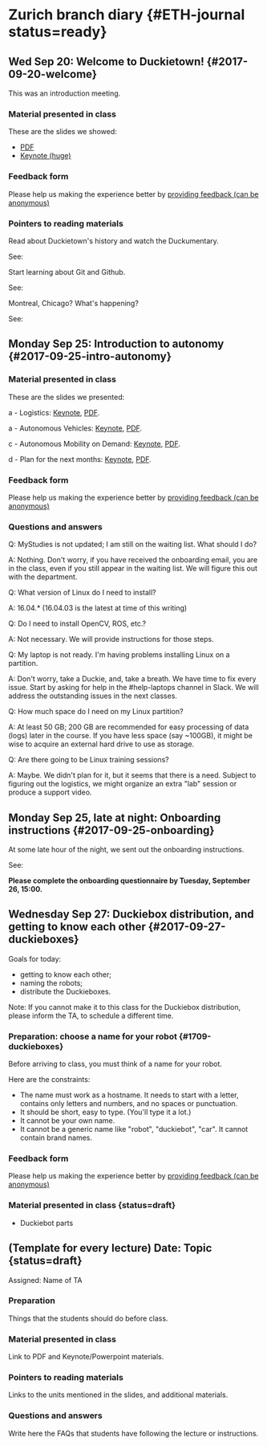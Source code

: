 # Zurich branch diary  {#ETH-journal status=ready}

## Wed Sep 20: Welcome to Duckietown! {#2017-09-20-welcome}

This was an introduction meeting.


### Material presented in class

These are the slides we showed:

- [PDF](https://github.com/duckietown/lectures/raw/master/2_given/2017-09-20-ETHZ-intro_lecture.pdf)
- [Keynote (huge)]( https://github.com/duckietown/lectures/raw/master/2_given/2017-09-20-ETHZ-intro_lecture.key)

### Feedback form

Please help us making the experience better by [providing feedback (can be anonymous)](https://tinyurl.com/y77pbv7n)


### Pointers to reading materials

Read about Duckietown's history and watch the Duckumentary.

See: [](#duckietown-project)

Start learning about Git and Github.

See: [](#git-reference)

Montreal, Chicago? What's happening?

See: [](#fall2017-experience)


## Monday Sep 25: Introduction to autonomy {#2017-09-25-intro-autonomy}


### Material presented in class

These are the slides we presented:

a - Logistics:
<a href="https://github.com/duckietown/lectures/raw/master/2_given/2017-09-25-ETHZ-a-logistics.key">Keynote</a>,
<a href="https://github.com/duckietown/lectures/raw/master/2_given/2017-09-25-ETHZ-a-logistics.pdf">PDF</a>.

a - Autonomous Vehicles:
<a href="https://github.com/duckietown/lectures/raw/master/2_given/2017-09-25-ETHZ-b-autonomous_vehicles.key">Keynote</a>,
<a href="https://github.com/duckietown/lectures/raw/master/2_given/2017-09-25-ETHZ-b-autonomous_vehicles.PDF">PDF</a>.

c - Autonomous Mobility on Demand:
<a href="https://github.com/duckietown/lectures/raw/master/2_given/2017-09-25-ETHZ-c-AMOD_intro.key">Keynote</a>,
<a href="https://github.com/duckietown/lectures/raw/master/2_given/2017-09-25-ETHZ-c-AMOD_intro.pdf">PDF</a>.

d - Plan for the next months:
<a href="https://github.com/duckietown/lectures/raw/master/2_given/2017-09-25-ETHZ-c-the-plan.key">Keynote</a>,
<a href="https://github.com/duckietown/lectures/raw/master/2_given/2017-09-25-ETHZ-c-the-plan.pdf">PDF</a>.


### Feedback form

Please help us making the experience better by [providing feedback (can be anonymous)](https://tinyurl.com/y77pbv7n)

### Questions and answers

Q: MyStudies is not updated; I am still on the waiting list. What should I do?

A: Nothing. Don't worry, if you have received the onboarding email, you are in the class, even if you
still appear in the waiting list. We will figure this out with the department. 

Q: What version of Linux do I need to install?

A: 16.04.* (16.04.03 is the latest at time of this writing)

Q: Do I need to install OpenCV, ROS, etc.?

A: Not necessary. We will provide instructions for those steps.

Q: My laptop is not ready. I'm having problems installing Linux on a partition.

A: Don't worry, take a Duckie, and, take a breath. We have time to fix every issue. Start by asking for help in the #help-laptops channel in Slack. We will address the outstanding issues in the next classes.

Q: How much space do I need on my Linux partition?

A: At least 50 GB; 200 GB are recommended for easy processing of data (logs) later in the course. If you have less space (say ~100GB), it might be wise to acquire an external hard drive to use as storage.

Q: Are there going to be Linux training sessions?

A: Maybe. We didn't plan for it, but it seems that there is a need.
Subject to figuring out the logistics, we might organize an extra "lab" session or produce a support video.


## Monday Sep 25, late at night: Onboarding instructions {#2017-09-25-onboarding}


At some late hour of the night, we sent out the onboarding instructions.

See: [](#onboarding-fall2017)

**Please complete the onboarding questionnaire by Tuesday, September 26, 15:00.**



## Wednesday Sep 27: Duckiebox distribution, and getting to know each other {#2017-09-27-duckieboxes}

Goals for today:

- getting to know each other;
- naming the robots;
- distribute the Duckieboxes.

Note: If you cannot make it to this class for the Duckiebox distribution, please inform the TA, to schedule
a different time.

### Preparation: choose a name for your robot {#1709-duckieboxes}

Before arriving to class, you must think of a name for your robot.

Here are the constraints:

- The name must work as a hostname. It needs to start with a letter, contains only letters and numbers, and no spaces or punctuation.
- It should be short, easy to type. (You'll type it a lot.)
- It cannot be your own name.
- It cannot be a generic name like "robot", "duckiebot", "car". It cannot contain brand names.

### Feedback form

Please help us making the experience better by [providing feedback (can be anonymous)](https://tinyurl.com/y77pbv7n)

### Material presented in class {status=draft}

- Duckiebot parts




<!-- ### Math Refresher

Do a bit of a refresher on some math basics.

Linear Algebra: [](#linear_algebra)

Probability Basics: [](#probability_basics) -->


<!--
## List of TAs to update this


    Dzenan Lapandic 2-3 25/9-8/10
    Ercan Selçuk 4-5 9/10-22/10
    Khurana Harshit 6-7 23/10-5/11
    Marco Erni 8-9 6/11-19/11
    Miguel de la Iglesia 10-11 20/11-3/12
    Shiying Li/Yang Shaohui 12-13 4/12-end of course -->


##  (Template for every lecture) Date: Topic {status=draft}

Assigned: Name of TA

### Preparation

Things that the students should do before class.

### Material presented in class

Link to PDF and Keynote/Powerpoint materials.

### Pointers to reading materials

Links to the units mentioned in the slides,
and additional materials.

### Questions and answers

Write here the FAQs that students have following the lecture or instructions.
